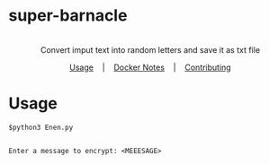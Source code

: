 # super-barnacle
<p align=center>

  <br>
  <span> Convert imput text into random letters and save it as txt file 
  <br>
</p>

<p align="center">
  <a href="#usage">Usage</a>
  &nbsp;&nbsp;&nbsp;|&nbsp;&nbsp;&nbsp;
  <a href="#docker-notes">Docker Notes</a>
  &nbsp;&nbsp;&nbsp;|&nbsp;&nbsp;&nbsp;
  <a href="#contributing">Contributing</a>
</p>

# Usage

```console
$python3 Enen.py


Enter a message to encrypt: <MEEESAGE>
```
